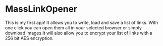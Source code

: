 # MassLinkOpener
This is my first app! It allows you to write, load and save a list of links. With one click you can open them all in your selected browser or simply download images.It will also allow you to encrypt your list of links with a 256 bit AES encryption.
